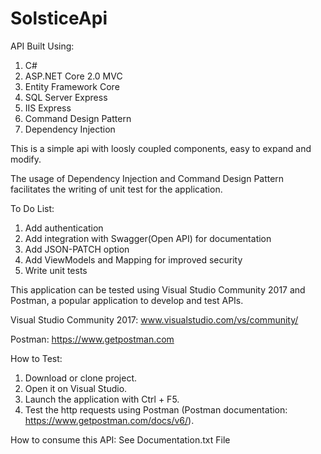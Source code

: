 # SolsticeApi

API Built Using:
1. C#
2. ASP.NET Core 2.0 MVC
3. Entity Framework Core
4. SQL Server Express
5. IIS Express
6. Command Design Pattern
7. Dependency Injection

This is a simple api with loosly coupled components, easy to expand and modify.


The usage of Dependency Injection and Command Design Pattern facilitates the writing of unit test for the application.

To Do List:
1. Add authentication
2. Add integration with Swagger(Open API) for documentation
3. Add JSON-PATCH option
4. Add ViewModels and Mapping for improved security
5. Write unit tests

This application can be tested using Visual Studio Community 2017 and Postman, a popular application to develop and test APIs.

Visual Studio Community 2017: www.visualstudio.com/vs/community/

Postman: https://www.getpostman.com

How to Test:
1. Download or clone project.
2. Open it on Visual Studio.
3. Launch the application with Ctrl + F5.
4. Test the http requests using Postman (Postman documentation: https://www.getpostman.com/docs/v6/).

How to consume this API: See Documentation.txt File





















